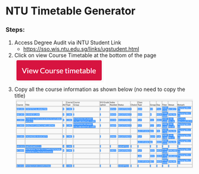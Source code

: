 # NTU Timetable Generator

### Steps:
1. Access Degree Audit via iNTU Student Link
   - https://sso.wis.ntu.edu.sg/links/ugstudent.html
2. Click on view Course Timetable at the bottom of the page <br>
![View Course Timetable](/src/images/viewCourseTimetable.png)
3. Copy all the course information as shown below (no need to copy the title) <br>
![Courses](/src/images/courses.png)